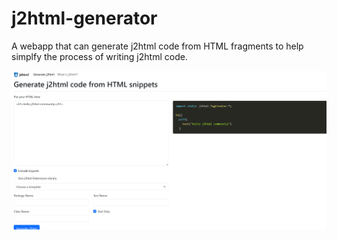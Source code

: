 # j2html-generator

A webapp that can generate j2html code from HTML fragments to help simplfy the process of writing j2html code.

![](/docs/generator.png)